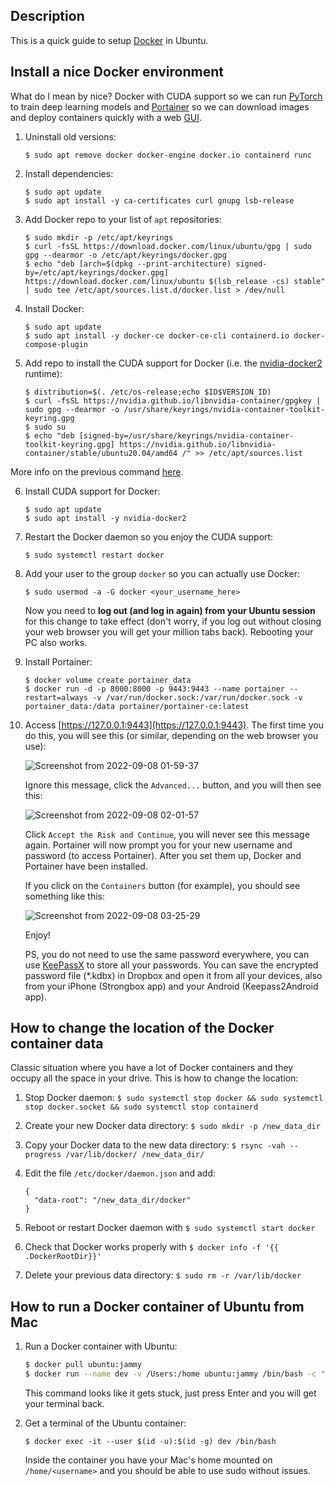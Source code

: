 Description
-----------

This is a quick guide to setup [Docker](https://www.docker.com) in Ubuntu.


Install a nice Docker environment
---------------------------------

What do I mean by nice? Docker with CUDA support so we can run [PyTorch](https://pytorch.org/get-started/locally) to train deep learning models and [Portainer](https://www.portainer.io) so we can download images and deploy containers quickly with a web [GUI](https://en.wikipedia.org/wiki/Graphical_user_interface).

1. Uninstall old versions:
    ```
    $ sudo apt remove docker docker-engine docker.io containerd runc
    ```
    
2. Install dependencies:
    ```
    $ sudo apt update
    $ sudo apt install -y ca-certificates curl gnupg lsb-release
    ```
3. Add Docker repo to your list of `apt` repositories:
    ```
    $ sudo mkdir -p /etc/apt/keyrings
    $ curl -fsSL https://download.docker.com/linux/ubuntu/gpg | sudo gpg --dearmor -o /etc/apt/keyrings/docker.gpg
    $ echo "deb [arch=$(dpkg --print-architecture) signed-by=/etc/apt/keyrings/docker.gpg] https://download.docker.com/linux/ubuntu $(lsb_release -cs) stable" | sudo tee /etc/apt/sources.list.d/docker.list > /dev/null
    ```
    
4. Install Docker:
    ```
    $ sudo apt update
    $ sudo apt install -y docker-ce docker-ce-cli containerd.io docker-compose-plugin
    ```

5. Add repo to install the CUDA support for Docker (i.e. the [nvidia-docker2](https://docs.nvidia.com/datacenter/cloud-native/container-toolkit/overview.html) runtime):
    ```
    $ distribution=$(. /etc/os-release;echo $ID$VERSION_ID)
    $ curl -fsSL https://nvidia.github.io/libnvidia-container/gpgkey | sudo gpg --dearmor -o /usr/share/keyrings/nvidia-container-toolkit-keyring.gpg
    $ sudo su
    $ echo "deb [signed-by=/usr/share/keyrings/nvidia-container-toolkit-keyring.gpg] https://nvidia.github.io/libnvidia-container/stable/ubuntu20.04/amd64 /" >> /etc/apt/sources.list
    ```
<!--
     $ curl -s -L https://nvidia.github.io/libnvidia-container/$distribution/libnvidia-container.list | sed 's#deb https://#deb [signed-by=/usr/share/keyrings/nvidia-container-toolkit-keyring.gpg] https://#g' | sudo tee /etc/apt/sources.list.d/nvidia-container-toolkit.list
-->

More info on the previous command [here](https://nvidia.github.io/libnvidia-container).

6. Install CUDA support for Docker:
    ```
    $ sudo apt update
    $ sudo apt install -y nvidia-docker2
    ```

7. Restart the Docker daemon so you enjoy the CUDA support:
    ```
    $ sudo systemctl restart docker
    ```
    
8. Add your user to the group `docker` so you can actually use Docker:
    ```
    $ sudo usermod -a -G docker <your_username_here>
    ```
    Now you need to **log out (and log in again) from your Ubuntu session** for this change to take effect (don't worry, if you log out without closing your web browser you will get your million tabs back). Rebooting your PC also works.
    
9. Install Portainer:
    ```
    $ docker volume create portainer_data
    $ docker run -d -p 8000:8000 -p 9443:9443 --name portainer --restart=always -v /var/run/docker.sock:/var/run/docker.sock -v portainer_data:/data portainer/portainer-ce:latest
    ```

10. Access [https://127.0.0.1:9443](https://127.0.0.1:9443). The first time you do this, you will see this (or similar, depending on the web browser you use):
    
    ![Screenshot from 2022-09-08 01-59-37](https://user-images.githubusercontent.com/3996630/189010590-6a92f7e0-c661-4750-b534-c7bd272e352f.png)
    
    Ignore this message, click the `Advanced...` button, and you will then see this:
    
    ![Screenshot from 2022-09-08 02-01-57](https://user-images.githubusercontent.com/3996630/189010757-8e6c0838-5c84-4359-adb9-746037acd8a3.png)
    
    Click `Accept the Risk and Continue`, you will never see this message again. Portainer will now prompt you for your new username and password (to access Portainer). After you set them up, Docker and Portainer have been installed. 
    
    If you click on the `Containers` button (for example), you should see something like this:
    
    ![Screenshot from 2022-09-08 03-25-29](https://user-images.githubusercontent.com/3996630/189019774-d1d91794-8be2-4aee-b473-6982d8804ee5.png)

    Enjoy!
    
    PS, you do not need to use the same password everywhere, you can use [KeePassX](https://www.keepassx.org) to store all your passwords. You can save the encrypted password file (\*.kdbx) in Dropbox and open it from all your devices, also from your iPhone (Strongbox app) and your Android (Keepass2Android app).


How to change the location of the Docker container data
-------------------------------------------------------

Classic situation where you have a lot of Docker containers and they occupy all the space in your drive. This is how to change the location:

1. Stop Docker daemon: `$ sudo systemctl stop docker && sudo systemctl stop docker.socket && sudo systemctl stop containerd`
2. Create your new Docker data directory: `$ sudo mkdir -p /new_data_dir`
3. Copy your Docker data to the new data directory: `$ rsync -vah --progress /var/lib/docker/ /new_data_dir/`
4. Edit the file `/etc/docker/daemon.json` and add:

   ```
   {
     "data-root": "/new_data_dir/docker"
   }
   ```
5. Reboot or restart Docker daemon with `$ sudo systemctl start docker`
6. Check that Docker works properly with `$ docker info -f '{{ .DockerRootDir}}'`
7. Delete your previous data directory: `$ sudo rm -r /var/lib/docker`


How to run a Docker container of Ubuntu from Mac
------------------------------------------------

1. Run a Docker container with Ubuntu:
   ```bash
   $ docker pull ubuntu:jammy
   $ docker run --name dev -v /Users:/home ubuntu:jammy /bin/bash -c "apt update && apt install sudo -y && adduser --uid $(id -u) --gid $(id -g)    --disabled-password --gecos '' --no-create-home $USER && usermod -a -G sudo $USER && echo \"$USER ALL=(ALL) NOPASSWD: ALL\" >> /etc/sudoers && sleep infinity" &
   ```
   This command looks like it gets stuck, just press Enter and you will get your terminal back.

2. Get a terminal of the Ubuntu container:
   ```
   $ docker exec -it --user $(id -u):$(id -g) dev /bin/bash
   ```
   Inside the container you have your Mac's home mounted on `/home/<username>` and you should be able to use sudo without issues.
